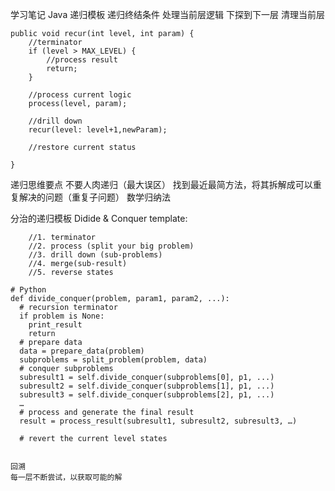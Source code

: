 学习笔记
Java 递归模板
    递归终结条件
    处理当前层逻辑
    下探到下一层
    清理当前层

    public void recur(int level, int param) {
        //terminator
        if (level > MAX_LEVEL) {
            //process result
            return;
        }
        
        //process current logic
        process(level, param);
        
        //drill down
        recur(level: level+1,newParam);
        
        //restore current status
        
    }
    
   递归思维要点
   不要人肉递归（最大误区）
   找到最近最简方法，将其拆解成可以重复解决的问题（重复子问题）
   数学归纳法
    
 分治的递归模板  Didide & Conquer template:
 
        //1. terminator
        //2. process (split your big problem)
        //3. drill down (sub-problems)
        //4. merge(sub-result)
        //5. reverse states
        
    # Python
    def divide_conquer(problem, param1, param2, ...): 
      # recursion terminator 
      if problem is None: 
        print_result 
        return 
      # prepare data 
      data = prepare_data(problem) 
      subproblems = split_problem(problem, data) 
      # conquer subproblems 
      subresult1 = self.divide_conquer(subproblems[0], p1, ...) 
      subresult2 = self.divide_conquer(subproblems[1], p1, ...) 
      subresult3 = self.divide_conquer(subproblems[2], p1, ...) 
      …
      # process and generate the final result 
      result = process_result(subresult1, subresult2, subresult3, …)
    	
      # revert the current level states
      
      
    回溯
    每一层不断尝试，以获取可能的解